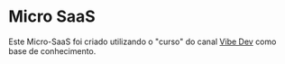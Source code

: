 <h1>Micro SaaS</h1>

<p>Este Micro-SaaS foi criado utilizando o "curso" do canal <a href="https://www.youtube.com/@vibedev.official">Vibe Dev</a> como base de conhecimento.</p>
